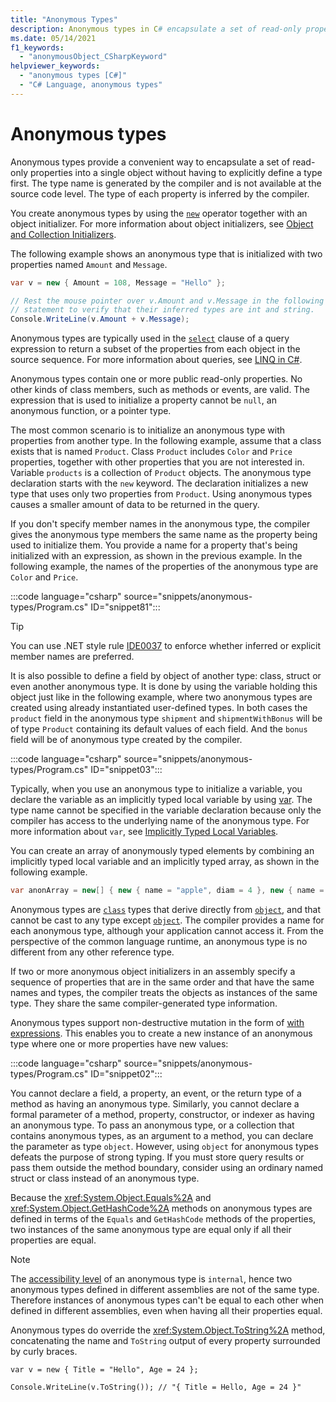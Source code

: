 ```yaml
---
title: "Anonymous Types"
description: Anonymous types in C# encapsulate a set of read-only properties in an object without having to explicitly define a type. The compiler generates a name.
ms.date: 05/14/2021
f1_keywords:
  - "anonymousObject_CSharpKeyword"
helpviewer_keywords:
  - "anonymous types [C#]"
  - "C# Language, anonymous types"
---
```

# Anonymous types

Anonymous types provide a convenient way to encapsulate a set of read-only properties into a single object without having to explicitly define a type first. The type name is generated by the compiler and is not available at the source code level. The type of each property is inferred by the compiler.

You create anonymous types by using the [`new`](../../language-reference/operators/new-operator.md) operator together with an object initializer. For more information about object initializers, see [Object and Collection Initializers](../../programming-guide/classes-and-structs/object-and-collection-initializers.md).

The following example shows an anonymous type that is initialized with two properties named `Amount` and `Message`.

```csharp
var v = new { Amount = 108, Message = "Hello" };

// Rest the mouse pointer over v.Amount and v.Message in the following
// statement to verify that their inferred types are int and string.
Console.WriteLine(v.Amount + v.Message);
```

Anonymous types are typically used in the [`select`](../../language-reference/keywords/select-clause.md) clause of a query expression to return a subset of the properties from each object in the source sequence. For more information about queries, see [LINQ in C#](../../linq/index.md).

Anonymous types contain one or more public read-only properties. No other kinds of class members, such as methods or events, are valid. The expression that is used to initialize a property cannot be `null`, an anonymous function, or a pointer type.

The most common scenario is to initialize an anonymous type with properties from another type. In the following example, assume that a class exists that is named `Product`. Class `Product` includes `Color` and `Price` properties, together with other properties that you are not interested in. Variable `products` is a collection of `Product` objects. The anonymous type declaration starts with the `new` keyword. The declaration initializes a new type that uses only two properties from `Product`. Using anonymous types causes a smaller amount of data to be returned in the query.

If you don't specify member names in the anonymous type, the compiler gives the anonymous type members the same name as the property being used to initialize them. You provide a name for a property that's being initialized with an expression, as shown in the previous example. In the following example, the names of the properties of the anonymous type are `Color` and `Price`.

:::code language="csharp" source="snippets/anonymous-types/Program.cs" ID="snippet81":::

> [!TIP]
> You can use .NET style rule [IDE0037](../../../fundamentals/code-analysis/style-rules/ide0037.md) to enforce whether inferred or explicit member names are preferred.

It is also possible to define a field by object of another type: class, struct or even another anonymous type. It is done by using the variable holding this object just like in the following example, where two anonymous types are created using already instantiated user-defined types. In both cases the `product` field in the anonymous type `shipment` and `shipmentWithBonus` will be of type `Product` containing its default values of each field. And the `bonus` field will be of anonymous type created by the compiler.

:::code language="csharp" source="snippets/anonymous-types/Program.cs" ID="snippet03":::

Typically, when you use an anonymous type to initialize a variable, you declare the variable as an implicitly typed local variable by using [var](../../language-reference/statements/declarations.md#implicitly-typed-local-variables). The type name cannot be specified in the variable declaration because only the compiler has access to the underlying name of the anonymous type. For more information about `var`, see [Implicitly Typed Local Variables](../../programming-guide/classes-and-structs/implicitly-typed-local-variables.md).

You can create an array of anonymously typed elements by combining an implicitly typed local variable and an implicitly typed array, as shown in the following example.

```csharp
var anonArray = new[] { new { name = "apple", diam = 4 }, new { name = "grape", diam = 1 }};
```

Anonymous types are [`class`](../../language-reference/keywords/class.md) types that derive directly from [`object`](../../language-reference/builtin-types/reference-types.md), and that cannot be cast to any type except [`object`](../../language-reference/builtin-types/reference-types.md). The compiler provides a name for each anonymous type, although your application cannot access it. From the perspective of the common language runtime, an anonymous type is no different from any other reference type.

If two or more anonymous object initializers in an assembly specify a sequence of properties that are in the same order and that have the same names and types, the compiler treats the objects as instances of the same type. They share the same compiler-generated type information.

Anonymous types support non-destructive mutation in the form of [with expressions](../../language-reference/operators/with-expression.md). This enables you to create a new instance of an anonymous type where one or more properties have new values:

:::code language="csharp" source="snippets/anonymous-types/Program.cs" ID="snippet02":::

You cannot declare a field, a property, an event, or the return type of a method as having an anonymous type. Similarly, you cannot declare a formal parameter of a method, property, constructor, or indexer as having an anonymous type. To pass an anonymous type, or a collection that contains anonymous types, as an argument to a method, you can declare the parameter as type `object`. However, using `object` for anonymous types defeats the purpose of strong typing. If you must store query results or pass them outside the method boundary, consider using an ordinary named struct or class instead of an anonymous type.

Because the <xref:System.Object.Equals%2A> and <xref:System.Object.GetHashCode%2A> methods on anonymous types are defined in terms of the `Equals` and `GetHashCode` methods of the properties, two instances of the same anonymous type are equal only if all their properties are equal.

> [!NOTE]
> The [accessibility level](../../programming-guide/classes-and-structs/access-modifiers.md) of an anonymous type is `internal`, hence two anonymous types defined in different assemblies are not of the same type.
> Therefore instances of anonymous types can't be equal to each other when defined in different assemblies, even when having all their properties equal.

Anonymous types do override the <xref:System.Object.ToString%2A> method, concatenating the name and `ToString` output of every property surrounded by curly braces.

```
var v = new { Title = "Hello", Age = 24 };

Console.WriteLine(v.ToString()); // "{ Title = Hello, Age = 24 }"
```
